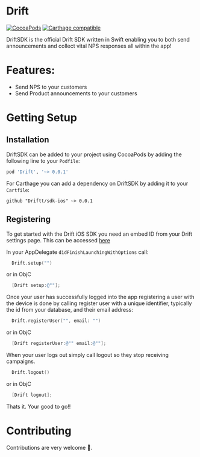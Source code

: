 Drift
============
[![CocoaPods](https://img.shields.io/cocoapods/v/Drift.svg)](https://github.com/Driftt/drift-sdk-ios)
[![Carthage compatible](https://img.shields.io/badge/Carthage-compatible-4BC51D.svg?style=flat)](https://github.com/Carthage/Carthage)


DriftSDK is the official Drift SDK written in Swift enabling you to both send announcements and collect vital NPS responses all within the app!


# Features:
- Send NPS to your customers
- Send Product announcements to your customers


# Getting Setup

## Installation
DriftSDK can be added to your project using CocoaPods by adding the following line to your `Podfile`:

```ruby
pod 'Drift', '~> 0.0.1'
```

For Carthage you can add a dependency on DriftSDK by adding it to your `Cartfile`:

```
github "Driftt/sdk-ios" ~> 0.0.1
```

## Registering

To get started with the Drift iOS SDK you need an embed ID from your Drift settings page. This can be accessed [here](https://app.driftt.com/settings)

In your AppDelegate `didFinishLaunchingWithOptions` call:
```Swift
  Drift.setup("")
```

or in ObjC
```objectivec
  [Drift setup:@""];
```

Once your user has successfully logged into the app registering a user with the device is done by calling register user with a unique identifier, typically the id from your database, and their email address:

```Swift
  Drift.registerUser("", email: "")
```
or in ObjC
```objectivec
  [Drift registerUser:@"" email:@""];
```

When your user logs out simply call logout so they stop receiving campaigns.

```Swift
  Drift.logout()
```

or in ObjC

```objectivec
  [Drift logout];
```

Thats it. Your good to go!!

# Contributing

Contributions are very welcome 🤘.
